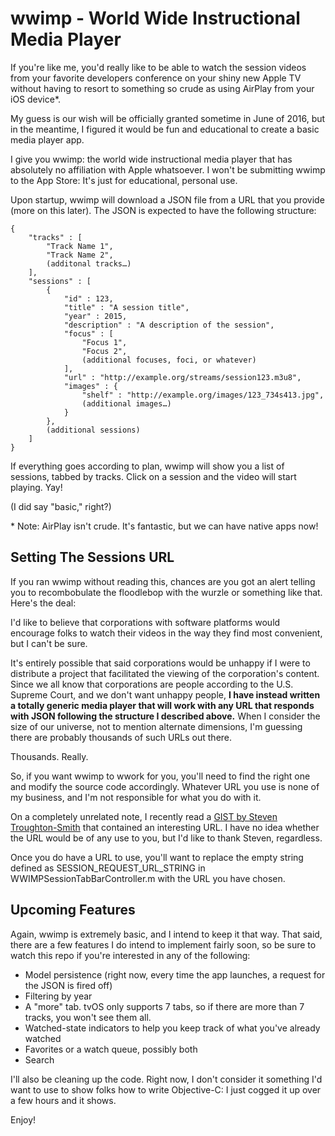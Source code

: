 # wwimp - World Wide Instructional Media Player

If you're like me, you'd really like to be able to watch the session videos from your favorite developers conference on your shiny new Apple TV without having to resort to something so crude as using AirPlay from your iOS device*.

My guess is our wish will be officially granted sometime in June of 2016, but in the meantime, I figured it would be fun and educational to create a basic media player app.

I give you wwimp: the world wide instructional media player that has absolutely no affiliation with Apple whatsoever. I won't be submitting wwimp to the App Store: It's just for educational, personal use.

Upon startup, wwimp will download a JSON file from a URL that you provide (more on this later). The JSON is expected to have the following structure:

```
{
	"tracks" : [
		"Track Name 1",
		"Track Name 2",
		(additonal tracks…)
	],
	"sessions" : [
		{
			"id" : 123,
			"title" : "A session title",
			"year" : 2015,
			"description" : "A description of the session",
			"focus" : [
				"Focus 1",
				"Focus 2",
				(additional focuses, foci, or whatever)
			],
			"url" : "http://example.org/streams/session123.m3u8",
			"images" : {
				"shelf" : "http://example.org/images/123_734s413.jpg",
				(additional images…)
			}
		},
		(additional sessions)
	]
}
```

If everything goes according to plan, wwimp will show you a list of sessions, tabbed by tracks. Click on a session and the video will start playing. Yay!

(I did say "basic," right?)

\* Note: AirPlay isn't crude. It's fantastic, but we can have native apps now!

## Setting The Sessions URL

If you ran wwimp without reading this, chances are you got an alert telling you to recombobulate the floodlebop with the wurzle or something like that. Here's the deal:

I'd like to believe that corporations with software platforms would encourage folks to watch their videos in the way they find most convenient, but I can't be sure.

It's entirely possible that said corporations would be unhappy if I were to distribute a project that facilitated the viewing of the corporation's content. Since we all know that corporations are people according to the U.S. Supreme Court, and we don't want unhappy people, **I have instead written a totally generic media player that will work with any URL that responds with JSON following the structure I described above.** When I consider the size of our universe, not to mention alternate dimensions, I'm guessing there are probably thousands of such URLs out there.

Thousands. Really.

So, if you want wwimp to wwork for you, you'll need to find the right one and modify the source code accordingly. Whatever URL you use is none of my business, and I'm not responsible for what you do with it.

On a completely unrelated note, I recently read a [GIST by Steven Troughton-Smith](https://gist.github.com/steventroughtonsmith/c24bb6b6a28c5b583008) that contained an interesting URL. I have no idea whether the URL would be of any use to you, but I'd like to thank Steven, regardless.

Once you do have a URL to use, you'll want to replace the empty string defined as SESSION_REQUEST_URL_STRING in WWIMPSessionTabBarController.m with the URL you have chosen.

## Upcoming Features

Again, wwimp is extremely basic, and I intend to keep it that way. That said, there are a few features I do intend to implement fairly soon, so be sure to watch this repo if you're interested in any of the following:

- Model persistence (right now, every time the app launches, a request for the JSON is fired off)
- Filtering by year
- A "more" tab. tvOS only supports 7 tabs, so if there are more than 7 tracks, you won't see them all.
- Watched-state indicators to help you keep track of what you've already watched
- Favorites or a watch queue, possibly both
- Search

I'll also be cleaning up the code. Right now, I don't consider it something I'd want to use to show folks how to write Objective-C: I just cogged it up over a few hours and it shows.

Enjoy!

